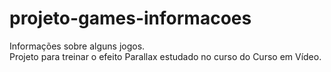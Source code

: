 # projeto-games-informacoes
Informações sobre alguns jogos.<br/>
Projeto para treinar o efeito Parallax estudado no curso do Curso em Vídeo.
